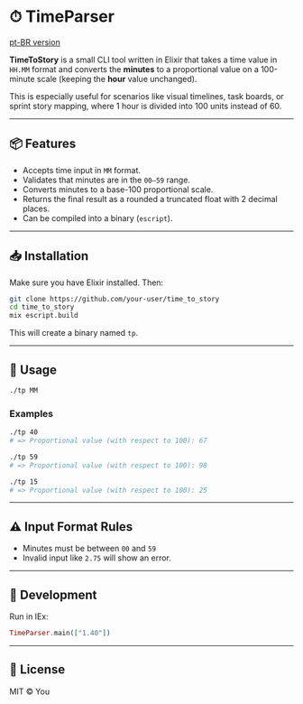# ⏱ TimeParser

[pt-BR version](https://github.com/0bvim/time-to-story-points-converter/blob/main/README.pt-BR.md)

**TimeToStory** is a small CLI tool written in Elixir that takes a time value in `HH.MM` format and converts the **minutes** to a proportional value on a 100-minute scale (keeping the **hour** value unchanged).

This is especially useful for scenarios like visual timelines, task boards, or sprint story mapping, where 1 hour is divided into 100 units instead of 60.

---

## 📦 Features

- Accepts time input in `MM` format.
- Validates that minutes are in the `00–59` range.
- Converts minutes to a base-100 proportional scale.
- Returns the final result as a rounded a truncated float with 2 decimal places.
- Can be compiled into a binary (`escript`).

---

## 📥 Installation

Make sure you have Elixir installed. Then:

```bash
git clone https://github.com/your-user/time_to_story
cd time_to_story
mix escript.build
````

This will create a binary named `tp`.

---

## 🚀 Usage

```bash
./tp MM
```

### Examples

```bash
./tp 40
# => Proportional value (with respect to 100): 67

./tp 59
# => Proportional value (with respect to 100): 98

./tp 15
# => Proportional value (with respect to 100): 25
```

---

## ⚠️ Input Format Rules

* Minutes must be between `00` and `59`
* Invalid input like `2.75` will show an error.

---

## 🧪 Development

Run in IEx:

```elixir
TimeParser.main(["1.40"])
```

---

## 📄 License

MIT © You
